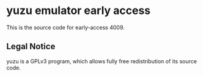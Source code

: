 yuzu emulator early access
=============

This is the source code for early-access 4009.

## Legal Notice

yuzu is a GPLv3 program, which allows fully free redistribution of its source code.
